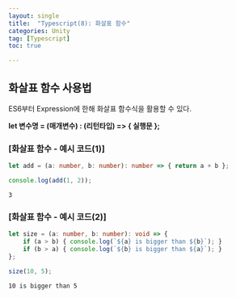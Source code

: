```yaml
---
layout: single
title:  "Typescript(8): 화살표 함수"
categories: Unity
tag: [Typescript]
toc: true 

---
```


## 화살표 함수 사용법
ES6부터 Expression에 한해 화살표 함수식을 활용할 수 있다.

**let 변수명 = (매개변수) : (리턴타입) => { 실행문 };**



### [화살표 함수 - 예시 코드(1)]

```typescript
let add = (a: number, b: number): number => { return a + b };

console.log(add(1, 2));
```

```
3
```



### [화살표 함수 - 예시 코드(2)]

```typescript
let size = (a: number, b: number): void => {
    if (a > b) { console.log(`${a} is bigger than ${b}`); }
    if (b > a) { console.log(`${b} is bigger than ${a}`); }
};

size(10, 5);
```

```
10 is bigger than 5
```
